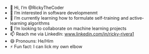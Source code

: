 - 👋 Hi, I’m @RickyTheCoder
- 👀 I’m interested in software developmenmt
- 🌱 I’m currently learning how to formulate self-training and active-learning algorithms
- 💞️ I’m looking to collaborate on machine learning projects
- 📫 Reach me via LinkedIn: www.linkedin.com/in/ricky-rivera1
- 😄 Pronouns: He/Him
- ⚡ Fun fact: I can lick my own elbow

<!---
RickyTheCoder/RickyTheCoder is a ✨ special ✨ repository because its `README.md` (this file) appears on your GitHub profile.
You can click the Preview link to take a look at your changes.
--->
